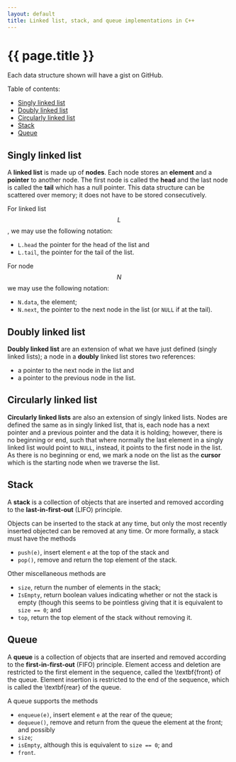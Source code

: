 ```yaml
---
layout: default
title: Linked list, stack, and queue implementations in C++
---
```


# {{ page.title }}

Each data structure shown will have a gist on GitHub.

Table of contents:

* <a href="#singly_linked_list">Singly linked list</a>
* <a href="#doubly_linked_list">Doubly linked list</a>
* <a href="#circularly_linked_list">Circularly linked list</a>
* <a href="#stack">Stack</a>
* <a href="#queue">Queue</a>

<a id="singly_linked_list"/>

## Singly linked list

A **linked list** is made up of **nodes**. Each node stores an **element** and a **pointer** to another node. The first node is called the **head** and the last node is called the **tail** which has a null pointer. This data structure can be scattered over memory; it does not have to be stored consecutively.

For linked list $$L$$, we may use the following notation:
* `L.head` the pointer for the head of the list and
* `L.tail`, the pointer for the tail of the list.

For node $$N$$ we may use the following notation:
* `N.data`, the element;
* `N.next`, the pointer to the next node in the list (or `NULL` if at the tail).

<script src="https://gist.github.com/benapier/0e7d1cebe2801d387609e20ec594646a.js"></script>

<a id="doubly_linked_list"/>

## Doubly linked list

**Doubly linked list** are an extension of what we have just defined (singly linked lists); a node in a **doubly** linked list stores two references:
* a pointer to the next node in the list and
* a pointer to the previous node in the list.

<script src="https://gist.github.com/benapier/590b5b808907cb8a4d2265562b197dfc.js"></script>

<a id="circularly_linked_list"/>

## Circularly linked list

**Circularly linked lists** are also an extension of singly linked lists. Nodes are defined the same as in singly linked list, that is, each node has a next pointer and a previous pointer and the data it is holding; however, there is no beginning or end, such that where normally the last element in a singly linked list would point to `NULL`, instead, it points to the first node in the list. As there is no beginning or end, we mark a node on the list as the **cursor** which is the starting node when we traverse the list.

<script src="https://gist.github.com/benapier/aa200b937771991f147c9f183f3c6783.js"></script>

<a id="stack"/>

## Stack

A **stack** is a collection of objects that are inserted and removed according to the **last-in-first-out** (LIFO) principle.
    
Objects can be inserted to the stack at any time, but only the most recently inserted objected can be removed at any time. Or more formally, a stack must have the methods
 
* `push(e)`, insert element `e` at the top of the stack and
* `pop()`, remove and return the top element of the stack.

Other miscellaneous methods are
* `size`, return the number of elements in the stack;
* `IsEmpty`, return boolean values indicating whether or not the stack is empty (though this seems to be pointless giving that it is equivalent to `size == 0`; and
* `top`, return the top element of the stack without removing it.

<script src="https://gist.github.com/benapier/b27ed3aec99538f2dfe2cb61dd53efb0.js"></script>

<a id="queue"/>

## Queue

A **queue** is a collection of objects that are inserted and removed according to the **first-in-first-out** (FIFO) principle. Element access and deletion are restricted to the first element in the sequence, called the \textbf{front} of the queue. Element insertion is restricted to the end of the sequence, which is called the \textbf{rear} of the queue.

A queue supports the methods

* `enqueue(e)`, insert element `e` at the rear of the queue;
* `dequeue()`, remove and return from the queue the element at the front;
and possibly
* `size`;
* `isEmpty`, although this is equivalent to `size == 0`; and
* `front`.

<script src="https://gist.github.com/benapier/54de9745bcdf5428883e553eedb78032.js"></script>
